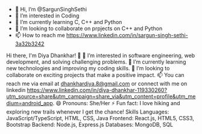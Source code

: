 - 👋 Hi, I’m @SargunSinghSethi
- 👀 I’m interested in Coding
- 🌱 I’m currently learning C, C++ and Python
- 💞️ I’m looking to collaborate on prpjects on C++ and Python
- 📫 How to reach me https://www.linkedin.com/in/sargun-singh-sethi-3a32b3242

<!---
SargunSinghSethi/SargunSinghSethi is a ✨ special ✨ repository because its `README.md` (this file) appears on your GitHub profile.
You can click the Preview link to take a look at your changes.
--->

Hi there, I'm Diya Dhankhar! 👋
👀 I’m interested in software engineering, web development, and solving challenging problems.
🌱 I’m currently learning new technologies and improving my coding skills.
💞️ I’m looking to collaborate on exciting projects that make a positive impact.
📫 You can reach me via email at dhankhardiya.8@gmail.com or connect with me on linkedin https://www.linkedin.com/in/diya-dhankhar-119330260?utm_source=share&utm_campaign=share_via&utm_content=profile&utm_medium=android_app.
😄 Pronouns: She/Her
⚡ Fun fact: I love hiking and exploring new trails whenever I get the chance!
Skills
Languages: JavaScript/TypeScript, HTML, CSS, Java
Frontend: React.js, HTML5, CSS3, Bootstrap
Backend: Node.js, Express.js
Databases: MongoDB, SQL
